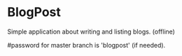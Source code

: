 # BlogPost
Simple application about writing and listing blogs. (offline)

#password for master branch is 'blogpost' (if needed).
